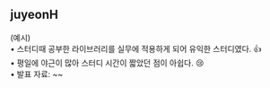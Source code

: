 <h2>juyeonH</h2>(예시)<br>• 스터디때 공부한 라이브러리를 실무에 적용하게 되어 유익한 스터디였다. 👍 <br>• 평일에 야근이 많아 스터디 시간이 짧았던 점이 아쉽다. 😢 <br>• 발표 자료: ~~